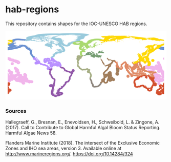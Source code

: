 # hab-regions

This repository contains shapes for the IOC-UNESCO HAB regions.

![map](map.png)

### Sources

Hallegraeff, G., Bresnan, E., Enevoldsen, H., Schweibold, L. & Zingone, A. (2017). Call to Contribute to Global Harmful Algal Bloom Status Reporting. Harmful Algae News 58. 

Flanders Marine Institute (2018). The intersect of the Exclusive Economic Zones and IHO sea areas, version 3. Available online at http://www.marineregions.org/. https://doi.org/10.14284/324